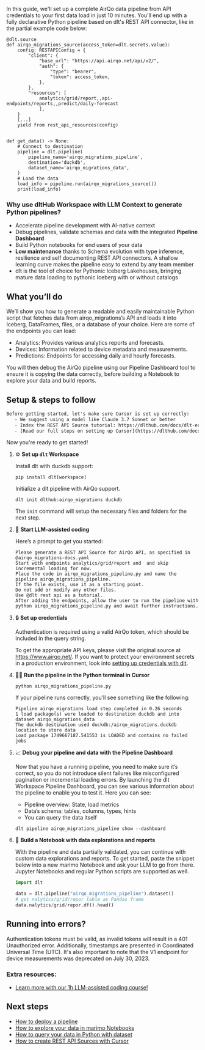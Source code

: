 In this guide, we'll set up a complete AirQo data pipeline from API credentials to your first data load in just 10 minutes. You'll end up with a fully declarative Python pipeline based on dlt's REST API connector, like in the partial example code below:

```python-outcome
@dlt.source
def airqo_migrations_source(access_token=dlt.secrets.value):
    config: RESTAPIConfig = {
        "client": {
            "base_url": "https://api.airqo.net/api/v2/",
            "auth": {
                "type": "bearer",
                "token": access_token,
            },
        },
        "resources": [
            analytics/grid/report,,api-endpoints/reports,,predict/daily-forecast
            ],
    }
    [...]
    yield from rest_api_resources(config)


def get_data() -> None:
    # Connect to destination
    pipeline = dlt.pipeline(
        pipeline_name='airqo_migrations_pipeline',
        destination='duckdb',
        dataset_name='airqo_migrations_data', 
    )
    # Load the data
    load_info = pipeline.run(airqo_migrations_source())
    print(load_info) 
```

### Why use dltHub Workspace with LLM Context to generate Python pipelines?

- Accelerate pipeline development with AI-native context
- Debug pipelines, validate schemas and data with the integrated **Pipeline Dashboard**
- Build Python notebooks for end users of your data
- **Low maintenance** thanks to Schema evolution with type inference, resilience and self documenting REST API connectors. A shallow learning curve makes the pipeline easy to extend by any team member
- dlt is the tool of choice for Pythonic Iceberg Lakehouses, bringing mature data loading to pythonic Iceberg with or without catalogs

## What you’ll do

We’ll show you how to generate a readable and easily maintainable Python script that fetches data from airqo_migrations’s API and loads it into Iceberg, DataFrames, files, or a database of your choice. Here are some of the endpoints you can load:

- Analytics: Provides various analytics reports and forecasts.
- Devices: Information related to device metadata and measurements.
- Predictions: Endpoints for accessing daily and hourly forecasts.

You will then debug the AirQo pipeline using our Pipeline Dashboard tool to ensure it is copying the data correctly, before building a Notebook to explore your data and build reports.

## Setup & steps to follow

```default
Before getting started, let's make sure Cursor is set up correctly:
   - We suggest using a model like Claude 3.7 Sonnet or better
   - Index the REST API Source tutorial: https://dlthub.com/docs/dlt-ecosystem/verified-sources/rest_api/ and add it to context as **@dlt rest api**
   - [Read our full steps on setting up Cursor](https://dlthub.com/docs/dlt-ecosystem/llm-tooling/cursor-restapi#23-configuring-cursor-with-documentation)
```

Now you're ready to get started!

1. ⚙️ **Set up `dlt` Workspace**
    
    Install dlt with duckdb support:
    ```shell
    pip install dlt[workspace]
    ```

    Initialize a dlt pipeline with AirQo support.
    ```shell
    dlt init dlthub:airqo_migrations duckdb
    ```

    The `init` command will setup the necessary files and folders for the next step.
    
2. 🤠 **Start LLM-assisted coding**
    
    Here’s a prompt to get you started:
    
    ```prompt
    Please generate a REST API Source for AirQo API, as specified in @airqo_migrations-docs.yaml 
    Start with endpoints analytics/grid/report and  and skip incremental loading for now. 
    Place the code in airqo_migrations_pipeline.py and name the pipeline airqo_migrations_pipeline. 
    If the file exists, use it as a starting point. 
    Do not add or modify any other files. 
    Use @dlt rest api as a tutorial. 
    After adding the endpoints, allow the user to run the pipeline with python airqo_migrations_pipeline.py and await further instructions.
    ```

    
3. 🔒 **Set up credentials** 
    
    Authentication is required using a valid AirQo token, which should be included in the query string.
    
    To get the appropriate API keys, please visit the original source at https://www.airqo.net/.
    If you want to protect your environment secrets in a production environment, look into [setting up credentials with dlt](https://dlthub.com/docs/walkthroughs/add_credentials).
    
4. 🏃‍♀️ **Run the pipeline in the Python terminal in Cursor**
    
    ```shell
    python airqo_migrations_pipeline.py
    ```
    
    If your pipeline runs correctly, you’ll see something like the following:
    
    ```shell
    Pipeline airqo_migrations load step completed in 0.26 seconds
    1 load package(s) were loaded to destination duckdb and into dataset airqo_migrations_data
    The duckdb destination used duckdb:/airqo_migrations.duckdb location to store data
    Load package 1749667187.541553 is LOADED and contains no failed jobs
    ```
    
5. 📈 **Debug your pipeline and data with the Pipeline Dashboard**

    Now that you have a running pipeline, you need to make sure it’s correct, so you do not introduce silent failures like misconfigured pagination or incremental loading errors. By launching the dlt Workspace Pipeline Dashboard, you can see various information about the pipeline to enable you to test it. Here you can see:
    - Pipeline overview: State, load metrics
    - Data’s schema: tables, columns, types, hints
    - You can query the data itself
    
    ```shell
    dlt pipeline airqo_migrations_pipeline show --dashboard
    ```
    
6. 🐍 **Build a Notebook with data explorations and reports**

    With the pipeline and data partially validated, you can continue with custom data explorations and reports. To get started, paste the snippet below into a new marimo Notebook and ask your LLM to go from there. Jupyter Notebooks and regular Python scripts are supported as well.

    
    ```python
    import dlt

   data = dlt.pipeline("airqo_migrations_pipeline").dataset()
   # get nalytics/grid/repor table as Pandas frame
   data.nalytics/grid/repor.df().head()
    ```

## Running into errors?

Authentication tokens must be valid, as invalid tokens will result in a 401 Unauthorized error. Additionally, timestamps are presented in Coordinated Universal Time (UTC). It's also important to note that the V1 endpoint for device measurements was deprecated on July 30, 2023.

### Extra resources:

- [Learn more with our 1h LLM-assisted coding course!](https://www.youtube.com/watch?v=GGid70rnJuM)

## Next steps

- [How to deploy a pipeline](https://dlthub.com/docs/walkthroughs/deploy-a-pipeline)
- [How to explore your data in marimo Notebooks](https://dlthub.com/docs/general-usage/dataset-access/marimo)
- [How to query your data in Python with dataset](https://dlthub.com/docs/general-usage/dataset-access/dataset)
- [How to create REST API Sources with Cursor](https://dlthub.com/docs/dlt-ecosystem/llm-tooling/cursor-restapi)